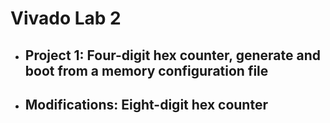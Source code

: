 # Vivado Lab 2

- ## Project 1: Four-digit hex counter, generate and boot from a memory configuration file
- ## Modifications: Eight-digit hex counter
